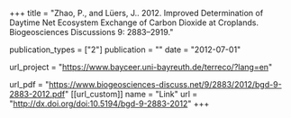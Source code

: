 +++
title = "Zhao, P., and Lüers, J.. 2012. Improved Determination of Daytime Net Ecosystem Exchange of Carbon Dioxide at Croplands. Biogeosciences Discussions 9: 2883–2919."

publication_types = ["2"]
publication = ""
date = "2012-07-01"

url_project = "https://www.bayceer.uni-bayreuth.de/terreco/?lang=en"

url_pdf = "https://www.biogeosciences-discuss.net/9/2883/2012/bgd-9-2883-2012.pdf"
[[url_custom]]
name = "Link"
url = "http://dx.doi.org/doi:10.5194/bgd-9-2883-2012"
+++

